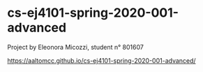 # cs-ej4101-spring-2020-001-advanced

Project by Eleonora Micozzi, student n° 801607

https://aaltomcc.github.io/cs-ej4101-spring-2020-001-advanced/
